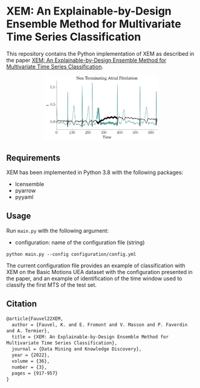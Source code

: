 # XEM: An Explainable-by-Design Ensemble Method for Multivariate Time Series Classification
This repository contains the Python implementation of XEM as described in 
the paper [XEM: An Explainable-by-Design Ensemble Method for Multivariate Time Series Classification](https://hal.inria.fr/hal-03599214/document).

<p align="center">
<img src="/images/non_terminating_atrial_fibrilation.png" width="60%">
</p>

## Requirements
XEM has been implemented in Python 3.8 with the following packages:
* lcensemble
* pyarrow
* pyyaml

## Usage
Run `main.py` with the following argument:

* configuration: name of the configuration file (string)

```
python main.py --config configuration/config.yml
```

The current configuration file provides an example of classification with XEM on the Basic Motions UEA dataset 
with the configuration presented in the paper, and an example of identification of the time window used to classify the first MTS of the test set.


## Citation
```
@article{Fauvel22XEM,
  author = {Fauvel, K. and E. Fromont and V. Masson and P. Faverdin and A. Termier},
  title = {XEM: An Explainable-by-Design Ensemble Method for Multivariate Time Series Classification},
  journal = {Data Mining and Knowledge Discovery},
  year = {2022},
  volume = {36},
  number = {3},
  pages = {917-957}
}
```